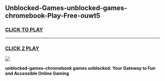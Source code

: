 
## Unblocked-Games-unblocked-games-chromebook-Play-Free-ouwt5
<h3>
<a href="https://premium76.site?title=unblocked-games-chromebook&ref=18A1">CLICK TO PLAY</a></h3>
<hr>

<h3>
<a href="https://premium76.site?title=unblocked-games-chromebook&ref=18A1">CLICK 2 PLAY</a>
  
</h3>

<a href="https://premium76.site?title=unblocked-games-chromebook&ref=18A1"><img src="https://clearcache.store/games.png"></a>


**unblocked-games-chromebook games unblocked: Your Gateway to Fun and Accessible Online Gaming**
